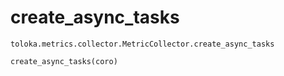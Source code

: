 # create_async_tasks
`toloka.metrics.collector.MetricCollector.create_async_tasks`

```
create_async_tasks(coro)
```

